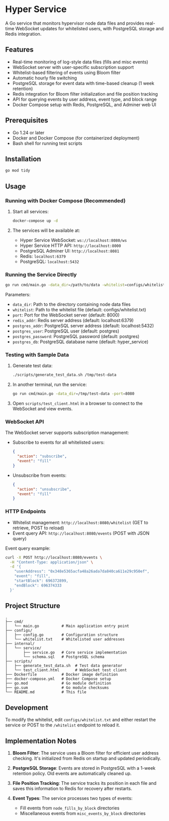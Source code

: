 # Hyper Service

A Go service that monitors hypervisor node data files and provides real-time WebSocket updates for whitelisted users, with PostgreSQL storage and Redis integration.

## Features

- Real-time monitoring of log-style data files (fills and misc events)
- WebSocket server with user-specific subscription support
- Whitelist-based filtering of events using Bloom filter
- Automatic hourly file switching
- PostgreSQL storage for event data with time-based cleanup (1 week retention)
- Redis integration for Bloom filter initialization and file position tracking
- API for querying events by user address, event type, and block range
- Docker Compose setup with Redis, PostgreSQL, and Adminer web UI

## Prerequisites

- Go 1.24 or later
- Docker and Docker Compose (for containerized deployment)
- Bash shell for running test scripts

## Installation

```bash
go mod tidy
```

## Usage

### Running with Docker Compose (Recommended)

1. Start all services:
   ```bash
   docker-compose up -d
   ```

2. The services will be available at:
   - Hyper Service WebSocket: `ws://localhost:8080/ws`
   - Hyper Service HTTP API: `http://localhost:8000`
   - PostgreSQL Adminer UI: `http://localhost:8081`
   - Redis: `localhost:6379`
   - PostgreSQL: `localhost:5432`

### Running the Service Directly

```bash
go run cmd/main.go -data_dir=/path/to/data -whitelist=configs/whitelist.txt -port=8080
```

Parameters:
- `data_dir`: Path to the directory containing node data files
- `whitelist`: Path to the whitelist file (default: configs/whitelist.txt)
- `port`: Port for the WebSocket server (default: 8000)
- `redis_addr`: Redis server address (default: localhost:6379)
- `postgres_addr`: PostgreSQL server address (default: localhost:5432)
- `postgres_user`: PostgreSQL user (default: postgres)
- `postgres_password`: PostgreSQL password (default: postgres)
- `postgres_db`: PostgreSQL database name (default: hyper_service)

### Testing with Sample Data

1. Generate test data:
   ```bash
   ./scripts/generate_test_data.sh /tmp/test-data
   ```

2. In another terminal, run the service:
   ```bash
   go run cmd/main.go -data_dir=/tmp/test-data -port=8080
   ```

3. Open `scripts/test_client.html` in a browser to connect to the WebSocket and view events.

### WebSocket API

The WebSocket server supports subscription management:

- Subscribe to events for all whitelisted users:
  ```json
  {
    "action": "subscribe",
    "event": "fill"
  }
  ```

- Unsubscribe from events:
  ```json
  {
    "action": "unsubscribe",
    "event": "fill"
  }
  ```

### HTTP Endpoints

- Whitelist management: `http://localhost:8080/whitelist` (GET to retrieve, POST to reload)
- Event query API: `http://localhost:8080/events` (POST with JSON query)

Event query example:
```bash
curl -X POST http://localhost:8080/events \
  -H "Content-Type: application/json" \
  -d '{
    "userAddress": "0x348e5365acfa48a26ada7da840ca611e29c950ef",
    "event": "fill",
    "startBlock": 696372899,
    "endBlock": 696374333
  }'
```

## Project Structure

```
.
├── cmd/
│   └── main.go          # Main application entry point
├── configs/
│   ├── config.go        # Configuration structure
│   └── whitelist.txt    # Whitelisted user addresses
├── internal/
│   └── service/
│       ├── service.go   # Core service implementation
│       └── schema.sql   # PostgreSQL schema
├── scripts/
│   ├── generate_test_data.sh  # Test data generator
│   └── test_client.html       # WebSocket test client
├── Dockerfile           # Docker image definition
├── docker-compose.yml   # Docker Compose setup
├── go.mod               # Go module definition
├── go.sum               # Go module checksums
└── README.md            # This file
```

## Development

To modify the whitelist, edit `configs/whitelist.txt` and either restart the service or POST to the `/whitelist` endpoint to reload it.

## Implementation Notes

1. **Bloom Filter**: The service uses a Bloom filter for efficient user address checking. It's initialized from Redis on startup and updated periodically.

2. **PostgreSQL Storage**: Events are stored in PostgreSQL with a 1-week retention policy. Old events are automatically cleaned up.

3. **File Position Tracking**: The service tracks its position in each file and saves this information to Redis for recovery after restarts.

4. **Event Types**: The service processes two types of events:
   - Fill events from `node_fills_by_block` directories
   - Miscellaneous events from `misc_events_by_block` directories